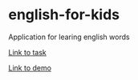 # english-for-kids

Application for learing english words

[Link to task](https://github.com/rolling-scopes-school/tasks/blob/master/tasks/rslang/english-for-kids.md)

[Link to demo](https://english4kids.netlify.app/)
